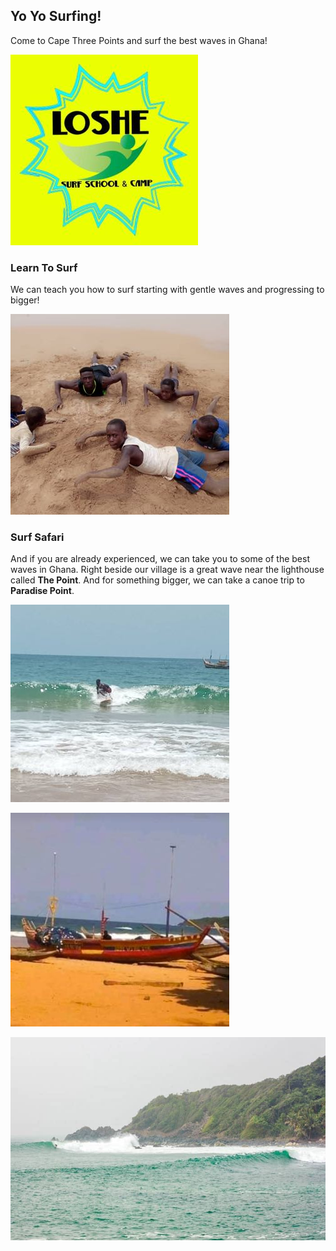 ## Yo Yo Surfing!

Come to Cape Three Points and surf the best waves in Ghana!

![Loshe](/assets/images/loshe.jpg)

### Learn To Surf

We can teach you how to surf starting with gentle waves and progressing to bigger!

![Kids](/assets/images/kids.jpg)

### Surf Safari

And if you are already experienced, we can take you to some of the best waves in Ghana. Right beside our village is a great wave near the lighthouse called **The Point**. And for something bigger, we can take a canoe trip to **Paradise Point**.

![Surf](/assets/images/surf.jpg)

![Canoe](/assets/images/canoe.jpg)

![Big Wave](/assets/images/bigwave.jpg)
